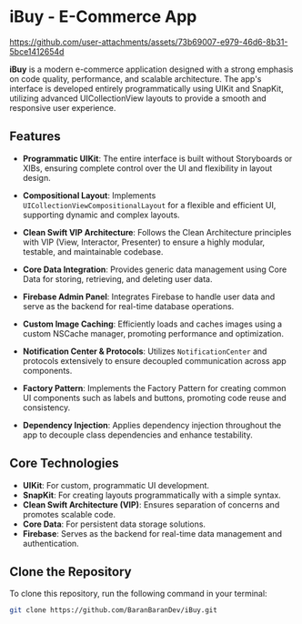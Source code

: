 # iBuy - E-Commerce App

https://github.com/user-attachments/assets/73b69007-e979-46d6-8b31-5bce1412654d



**iBuy** is a modern e-commerce application designed with a strong emphasis on code quality, performance, and scalable architecture. The app's interface is developed entirely programmatically using UIKit and SnapKit, utilizing advanced UICollectionView layouts to provide a smooth and responsive user experience.

## Features

- **Programmatic UIKit**: The entire interface is built without Storyboards or XIBs, ensuring complete control over the UI and flexibility in layout design.
  
- **Compositional Layout**: Implements `UICollectionViewCompositionalLayout` for a flexible and efficient UI, supporting dynamic and complex layouts.
  
- **Clean Swift VIP Architecture**: Follows the Clean Architecture principles with VIP (View, Interactor, Presenter) to ensure a highly modular, testable, and maintainable codebase.
  
- **Core Data Integration**: Provides generic data management using Core Data for storing, retrieving, and deleting user data.
  
- **Firebase Admin Panel**: Integrates Firebase to handle user data and serve as the backend for real-time database operations.
  
- **Custom Image Caching**: Efficiently loads and caches images using a custom NSCache manager, promoting performance and optimization.
  
- **Notification Center & Protocols**: Utilizes `NotificationCenter` and protocols extensively to ensure decoupled communication across app components.
  
- **Factory Pattern**: Implements the Factory Pattern for creating common UI components such as labels and buttons, promoting code reuse and consistency.
  
- **Dependency Injection**: Applies dependency injection throughout the app to decouple class dependencies and enhance testability.

## Core Technologies

- **UIKit**: For custom, programmatic UI development.
- **SnapKit**: For creating layouts programmatically with a simple syntax.
- **Clean Swift Architecture (VIP)**: Ensures separation of concerns and promotes scalable code.
- **Core Data**: For persistent data storage solutions.
- **Firebase**: Serves as the backend for real-time data management and authentication.

## Clone the Repository

To clone this repository, run the following command in your terminal:

```bash
git clone https://github.com/BaranBaranDev/iBuy.git
